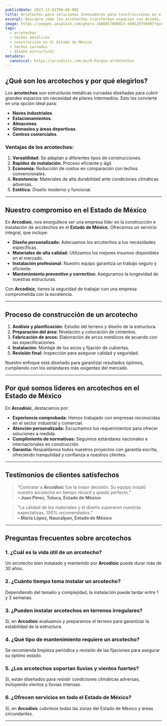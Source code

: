 ```yaml
---
publishDate: 2023-12-01T00:00:00Z
title: Arcotechos para soluciones Innovadoras para Construcciones en el Estado de México
excerpt: Descubre cómo los arcotechos transforman espacios con diseño, funcionalidad y economía. Ideal para naves industriales, estacionamientos y más.
image: https://images.unsplash.com/photo-1686857080823-eb9129750d97?q=80&w=1665&auto=format&fit=crop&ixlib=rb-4.0.3&ixid=M3wxMjA3fDB8MHxwaG90by1wYWdlfHx8fGVufDB8fHx8fA%3D%3D
tags:
  - arcotechos
  - techos metálicos
  - construcción en el Estado de México
  - techos curvados
  - diseño estructural
metadata:
  canonical: https://arcodisic.com.mx/0-Porque-archotechos 
---
```

## ¿Qué son los arcotechos y por qué elegirlos?

Los **arcotechos** son estructuras metálicas curvadas diseñadas para cubrir grandes espacios sin necesidad de pilares intermedios. Esto los convierte en una opción ideal para:

- **Naves industriales**.
- **Estacionamientos**.
- **Almacenes**.
- **Gimnasios y áreas deportivas**.
- **Centros comerciales**.

### Ventajas de los arcotechos:

1. **Versatilidad:** Se adaptan a diferentes tipos de construcciones.
2. **Rapidez de instalación:** Proceso eficiente y ágil.
3. **Economía:** Reducción de costos en comparación con techos convencionales.
4. **Resistencia:** Materiales de alta durabilidad ante condiciones climáticas adversas.
5. **Estética:** Diseño moderno y funcional.

---

## Nuestro compromiso en el Estado de México

En **Arcodisic**, nos enorgullece ser una empresa líder en la construcción e instalación de arcotechos en el **Estado de México**. Ofrecemos un servicio integral, que incluye:

- **Diseño personalizado:** Adecuamos los arcotechos a tus necesidades específicas.
- **Materiales de alta calidad:** Utilizamos los mejores insumos disponibles en el mercado.
- **Instalación profesional:** Nuestro equipo garantiza un trabajo seguro y eficiente.
- **Mantenimiento preventivo y correctivo:** Aseguramos la longevidad de nuestras estructuras.

Con **Arcodisic**, tienes la seguridad de trabajar con una empresa comprometida con la excelencia.

---

## Proceso de construcción de un arcotecho

1. **Análisis y planificación:** Estudio del terreno y diseño de la estructura.
2. **Preparación del área:** Nivelación y colocación de cimientos.
3. **Fabricación de arcos:** Elaboración de arcos metálicos de acuerdo con las especificaciones.
4. **Instalación:** Montaje de los arcos y fijación de cubiertas.
5. **Revisión final:** Inspección para asegurar calidad y seguridad.

Nuestro enfoque está diseñado para garantizar resultados óptimos, cumpliendo con los estándares más exigentes del mercado.

---

## Por qué somos líderes en arcotechos en el Estado de México

En **Arcodisic**, destacamos por:

- **Experiencia comprobada:** Hemos trabajado con empresas reconocidas en el sector industrial y comercial.
- **Atención personalizada:** Escuchamos tus requerimientos para ofrecer soluciones a medida.
- **Cumplimiento de normativas:** Seguimos estándares nacionales e internacionales en construcción.
- **Garantía:** Respaldamos todos nuestros proyectos con garantía escrita, ofreciendo tranquilidad y confianza a nuestros clientes.

---

## Testimonios de clientes satisfechos

> “Contratar a **Arcodisic** fue la mejor decisión. Su equipo instaló nuestro arcotecho en tiempo récord y quedó perfecto.”  
> **– Juan Pérez, Toluca, Estado de México**

> “La calidad de los materiales y el diseño superaron nuestras expectativas. 100% recomendados.”  
> **– María López, Naucalpan, Estado de México**

---

## Preguntas frecuentes sobre arcotechos

### 1. ¿Cuál es la vida útil de un arcotecho?
Un arcotecho bien instalado y mantenido por **Arcodisic** puede durar más de 30 años.

### 2. ¿Cuánto tiempo toma instalar un arcotecho?
Dependiendo del tamaño y complejidad, la instalación puede tardar entre 1 y 3 semanas.

### 3. ¿Pueden instalar arcotechos en terrenos irregulares?
Sí, en **Arcodisic** evaluamos y preparamos el terreno para garantizar la estabilidad de la estructura.

### 4. ¿Qué tipo de mantenimiento requiere un arcotecho?
Se recomienda limpieza periódica y revisión de las fijaciones para asegurar su óptimo estado.

### 5. ¿Los arcotechos soportan lluvias y vientos fuertes?
Sí, están diseñados para resistir condiciones climáticas adversas, incluyendo vientos y lluvias intensas.

### 6. ¿Ofrecen servicios en todo el Estado de México?
Sí, en **Arcodisic** cubrimos todas las zonas del Estado de México y áreas circundantes.

---